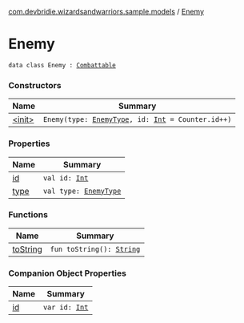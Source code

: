 [com.devbridie.wizardsandwarriors.sample.models](../index.md) / [Enemy](.)

# Enemy

`data class Enemy : `[`Combattable`](../-combattable.md)

### Constructors

| Name | Summary |
|---|---|
| [&lt;init&gt;](-init-.md) | `Enemy(type: `[`EnemyType`](../-enemy-type/index.md)`, id: `[`Int`](https://kotlinlang.org/api/latest/jvm/stdlib/kotlin/-int/index.html)` = Counter.id++)` |

### Properties

| Name | Summary |
|---|---|
| [id](id.md) | `val id: `[`Int`](https://kotlinlang.org/api/latest/jvm/stdlib/kotlin/-int/index.html) |
| [type](type.md) | `val type: `[`EnemyType`](../-enemy-type/index.md) |

### Functions

| Name | Summary |
|---|---|
| [toString](to-string.md) | `fun toString(): `[`String`](https://kotlinlang.org/api/latest/jvm/stdlib/kotlin/-string/index.html) |

### Companion Object Properties

| Name | Summary |
|---|---|
| [id](id.md) | `var id: `[`Int`](https://kotlinlang.org/api/latest/jvm/stdlib/kotlin/-int/index.html) |
